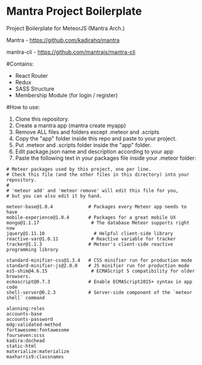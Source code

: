 # Mantra Project Boilerplate

Project Boilerplate for MeteorJS (Mantra Arch.) 

Mantra - https://github.com/kadirahq/mantra

mantra-cli - https://github.com/mantrajs/mantra-cli

#Contains:
* React Router
* Redux
* SASS Structure
* Membership Module (for login / register)

#How to use:

1. Clone this repository.
2. Create a mantra app (mantra create myapp)
3. Remove ALL files and folders except .meteor and .scripts
4. Copy the "app" folder inside this repo and paste to your project.
5. Put .meteor and .scripts folder inside the "app" folder.
6. Edit package.json name and description according to your app
7. Paste the following text in your packages file inside your .meteor folder:

```
# Meteor packages used by this project, one per line.
# Check this file (and the other files in this directory) into your repository.
#
# 'meteor add' and 'meteor remove' will edit this file for you,
# but you can also edit it by hand.

meteor-base@1.0.4             # Packages every Meteor app needs to have
mobile-experience@1.0.4       # Packages for a great mobile UX
mongo@1.1.17                   # The database Meteor supports right now
jquery@1.11.10                  # Helpful client-side library
reactive-var@1.0.11            # Reactive variable for tracker
tracker@1.1.3                 # Meteor's client-side reactive programming library

standard-minifier-css@1.3.4   # CSS minifier run for production mode
standard-minifier-js@2.0.0    # JS minifier run for production mode
es5-shim@4.6.15                # ECMAScript 5 compatibility for older browsers.
ecmascript@0.7.3              # Enable ECMAScript2015+ syntax in app code
shell-server@0.2.3            # Server-side component of the `meteor shell` command

alanning:roles
accounts-base
accounts-password
mdg:validated-method
fortawesome:fontawesome
fourseven:scss
kadira:dochead
static-html
materialize:materialize
maxharris9:classnames
```
